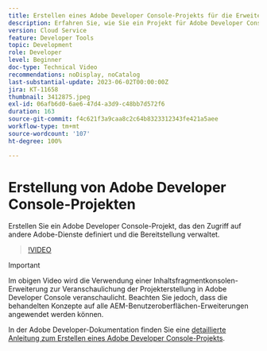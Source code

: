 ```yaml
---
title: Erstellen eines Adobe Developer Console-Projekts für die Erweiterbarkeit der AEM-Benutzeroberfläche
description: Erfahren Sie, wie Sie ein Projekt für Adobe Developer Console erstellen, das den Zugriff auf andere Adobe-Dienste definiert und seine Bereitstellung verwaltet.
version: Cloud Service
feature: Developer Tools
topic: Development
role: Developer
level: Beginner
doc-type: Technical Video
recommendations: noDisplay, noCatalog
last-substantial-update: 2023-06-02T00:00:00Z
jira: KT-11658
thumbnail: 3412875.jpeg
exl-id: 06afb6d0-6ae6-47d4-a3d9-c48bb7d572f6
duration: 163
source-git-commit: f4c621f3a9caa8c2c64b8323312343fe421a5aee
workflow-type: tm+mt
source-wordcount: '107'
ht-degree: 100%

---
```


# Erstellung von Adobe Developer Console-Projekten

Erstellen Sie ein Adobe Developer Console-Projekt, das den Zugriff auf andere Adobe-Dienste definiert und die Bereitstellung verwaltet.

>[!VIDEO](https://video.tv.adobe.com/v/3412875?quality=12&learn=on)

>[!IMPORTANT]
>
> Im obigen Video wird die Verwendung einer Inhaltsfragmentkonsolen-Erweiterung zur Veranschaulichung der Projekterstellung in Adobe Developer Console veranschaulicht. Beachten Sie jedoch, dass die behandelten Konzepte auf alle AEM-Benutzeroberflächen-Erweiterungen angewendet werden können.

In der Adobe Developer-Dokumentation finden Sie eine [detaillierte Anleitung zum Erstellen eines Adobe Developer Console-Projekts](https://developer.adobe.com/uix/docs/services/aem-cf-console-admin/extension-development/#create-a-project-in-adobe-developer-console?lang=de).
